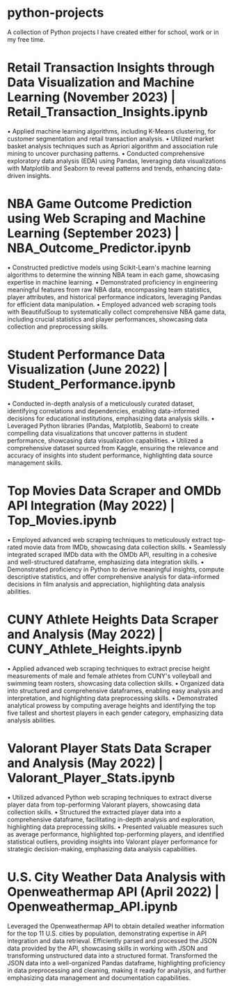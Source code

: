 # python-projects
A collection of Python projects I have created either for school, work or in my free time.

# Retail Transaction Insights through Data Visualization and Machine Learning (November 2023) | Retail_Transaction_Insights.ipynb
• Applied machine learning algorithms, including K-Means clustering, for customer segmentation and retail transaction analysis.
• Utilized market basket analysis techniques such as Apriori algorithm and association rule mining to uncover purchasing patterns.
• Conducted comprehensive exploratory data analysis (EDA) using Pandas, leveraging data visualizations with Matplotlib and Seaborn to reveal patterns and trends, enhancing data-driven insights.

# NBA Game Outcome Prediction using Web Scraping and Machine Learning (September 2023) | NBA_Outcome_Predictor.ipynb
• Constructed predictive models using Scikit-Learn's machine learning algorithms to determine the winning NBA team in each game, showcasing expertise in machine learning.
• Demonstrated proficiency in engineering meaningful features from raw NBA data, encompassing team statistics, player attributes, and historical performance indicators, leveraging Pandas for efficient data manipulation.
• Employed advanced web scraping tools with BeautifulSoup to systematically collect comprehensive NBA game data, including crucial statistics and player performances, showcasing data collection and preprocessing skills.

# Student Performance Data Visualization (June 2022) | Student_Performance.ipynb
• Conducted in-depth analysis of a meticulously curated dataset, identifying correlations and dependencies, enabling data-informed decisions for educational institutions, emphasizing data analysis skills.
• Leveraged Python libraries (Pandas, Matplotlib, Seaborn) to create compelling data visualizations that uncover patterns in student performance, showcasing data visualization capabilities.
• Utilized a comprehensive dataset sourced from Kaggle, ensuring the relevance and accuracy of insights into student performance, highlighting data source management skills.

# Top Movies Data Scraper and OMDb API Integration (May 2022) | Top_Movies.ipynb
• Employed advanced web scraping techniques to meticulously extract top-rated movie data from IMDb, showcasing data collection skills.
• Seamlessly integrated scraped IMDb data with the OMDb API, resulting in a cohesive and well-structured dataframe, emphasizing data integration skills.
• Demonstrated proficiency in Python to derive meaningful insights, compute descriptive statistics, and offer comprehensive analysis for data-informed decisions in film analysis and appreciation, highlighting data analysis abilities.

# CUNY Athlete Heights Data Scraper and Analysis (May 2022) | CUNY_Athlete_Heights.ipynb
• Applied advanced web scraping techniques to extract precise height measurements of male and female athletes from CUNY's volleyball and swimming team rosters, showcasing data collection skills.
• Organized data into structured and comprehensive dataframes, enabling easy analysis and interpretation, and highlighting data preprocessing skills.
• Demonstrated analytical prowess by computing average heights and identifying the top five tallest and shortest players in each gender category, emphasizing data analysis abilities.

# Valorant Player Stats Data Scraper and Analysis (May 2022) | Valorant_Player_Stats.ipynb
• Utilized advanced Python web scraping techniques to extract diverse player data from top-performing Valorant players, showcasing data collection skills.
• Structured the extracted player data into a comprehensive dataframe, facilitating in-depth analysis and exploration, highlighting data preprocessing skills.
• Presented valuable measures such as average performance, highlighted top-performing players, and identified statistical outliers, providing insights into Valorant player performance for strategic decision-making, emphasizing data analysis capabilities.

# U.S. City Weather Data Analysis with Openweathermap API (April 2022) | Openweathermap_API.ipynb
Leveraged the Openweathermap API to obtain detailed weather information for the top 11 U.S. cities by population, demonstrating expertise in API integration and data retrieval.
Efficiently parsed and processed the JSON data provided by the API, showcasing skills in working with JSON and transforming unstructured data into a structured format.
Transformed the JSON data into a well-organized Pandas dataframe, highlighting proficiency in data preprocessing and cleaning, making it ready for analysis, and further emphasizing data management and documentation capabilities.

